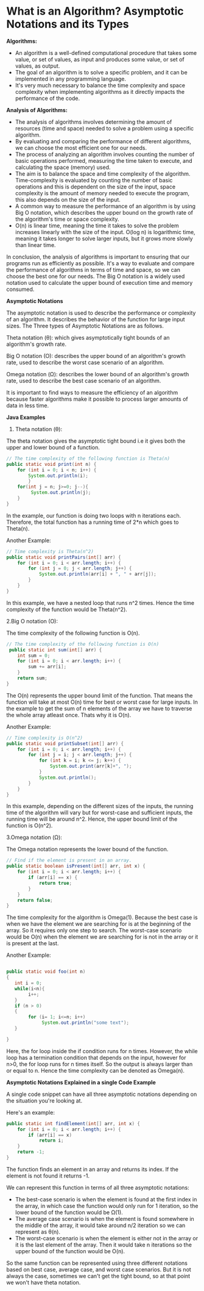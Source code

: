 # What is an Algorithm? Asymptotic Notations and its Types

**Algorithms:**

- An algorithm is a well-defined computational procedure that takes some value, or set of values, as input and produces some value, or set of values, as output.
- The goal of an algorithm is to solve a specific problem, and it can be implemented in any programming language.
- It's very much necessary to balance the time complexity and space complexity when implementing algorithms as it directly impacts the performance of the code.

**Analysis of Algorithms:**

- The analysis of algorithms involves determining the amount of resources (time and space) needed to solve a problem using a specific algorithm.
- By evaluating and comparing the performance of different algorithms, we can choose the most efficient one for our needs.
- The process of analyzing an algorithm involves counting the number of basic operations performed, measuring the time taken to execute, and calculating the space (memory) used.
- The aim is to balance the space and time complexity of the algorithm. Time-complexity is evaluated by counting the number of basic operations and this is dependent on the size of the input, space complexity is the amount of memory needed to execute the program, this also depends on the size of the input.
- A common way to measure the performance of an algorithm is by using Big O notation, which describes the upper bound on the growth rate of the algorithm's time or space complexity.
- O(n) is linear time, meaning the time it takes to solve the problem increases linearly with the size of the input. O(log n) is logarithmic time, meaning it takes longer to solve larger inputs, but it grows more slowly than linear time.

In conclusion, the analysis of algorithms is important to ensuring that our programs run as efficiently as possible. It's a way to evaluate and compare the performance of algorithms in terms of time and space, so we can choose the best one for our needs. The Big O notation is a widely used notation used to calculate the upper bound of execution time and memory consumed.

**Asymptotic Notations**

The asymptotic notation is used to describe the performance or complexity of an algorithm. It describes the behavior of the function for large input sizes. The Three types of Asymptotic Notations are as follows.

Theta notation (θ): which gives asymptotically tight bounds of an algorithm's growth rate.

Big O notation (O): describes the upper bound of an algorithm's growth rate, used to describe the worst case scenario of an algorithm.

Omega notation (Ω): describes the lower bound of an algorithm's growth rate, used to describe the best case scenario of an algorithm.

It is important to find ways to measure the efficiency of an algorithm because faster algorithms make it possible to process larger amounts of data in less time.

**Java Examples**

1. Theta notation (θ):

The theta notation gives the asymptotic tight bound i.e it gives both the upper and lower bound of a function.

```java
// The time complexity of the following function is Theta(n)
public static void print(int n) {
    for (int i = 0; i < n; i++) {
        System.out.println(i);
        }
    for(int j = n; j>=0; j--){
         System.out.println(j);
    }
}
```

In the example, our function is doing two loops with n iterations each. Therefore, the total function has a running time of 2\*n which goes to Theta(n).

Another Example:

```java
// Time complexity is Theta(n^2)
public static void printPairs(int[] arr) {
    for (int i = 0; i < arr.length; i++) {
        for (int j = 0; j < arr.length; j++) {
            System.out.println(arr[i] + ", " + arr[j]);
        }
    }
}
```

In this example, we have a nested loop that runs n^2 times. Hence the time complexity of the function would be Theta(n^2).

2.Big O notation (O):

The time complexity of the following function is O(n).

```java
// The time complexity of the following function is O(n)
 public static int sum(int[] arr) {
    int sum = 0;
    for (int i = 0; i < arr.length; i++) {
        sum += arr[i];
    }
    return sum;
}
```

The O(n) represents the upper bound limit of the function. That means the function will take at most O(n) time for best or worst case for large inputs. In the example to get the sum of n elements of the array we have to traverse the whole array atleast once. Thats why it is O(n).

Another Example:

```java
// Time complexity is O(n^2)
public static void printSubset(int[] arr) {
    for (int i = 0; i < arr.length; i++) {
        for (int j = i; j < arr.length; j++) {
            for (int k = i; k <= j; k++) {
                System.out.print(arr[k]+", ");
            }
            System.out.println();
        }
    }
}
```

In this example, depending on the different sizes of the inputs, the running time of the algorithm will vary but for worst-case and sufficient inputs, the running time will be around n^2. Hence, the upper bound limit of the function is O(n^2).

3.Omega notation (Ω):

The Omega notation represents the lower bound of the function.

```java
// Find if the element is present in an array.
public static boolean isPresent(int[] arr, int x) {
    for (int i = 0; i < arr.length; i++) {
        if (arr[i] == x) {
            return true;
        }
    }
    return false;
}
```

The time complexity for the algorithm is Omega(1). Because the best case is when we have the element we are searching for is at the beginning of the array. So it requires only one step to search. The worst-case scenario would be O(n) when the element we are searching for is not in the array or it is present at the last.

Another Example:

```java

public static void foo(int n)
{
   int i = 0;
   while(i<n){
        i++;
   }
   if (n > 0)
   {
        for (i= 1; i<=n; i++)
             System.out.println("some text");
   }

}
```

Here, the for loop inside the if condition runs for n times. However, the while loop has a termination condition that depends on the input, however for n>0, the for loop runs for n times itself. So the output is always larger than or equal to n. Hence the time complexity can be denoted as Omega(n).

**Asymptotic Notations Explained in a single Code Example**

A single code snippet can have all three asymptotic notations depending on the situation you're looking at.

Here's an example:

```java
public static int findElement(int[] arr, int x) {
    for (int i = 0; i < arr.length; i++) {
        if (arr[i] == x)
            return i;
    }
    return -1;
}
```

The function finds an element in an array and returns its index. If the element is not found it returns -1.

We can represent this function in terms of all three asymptotic notations:

- The best-case scenario is when the element is found at the first index in the array, in which case the function would only run for 1 iteration, so the lower bound of the function would be Ω(1).
- The average case scenario is when the element is found somewhere in the middle of the array, it would take around n/2 iteration so we can represent as θ(n).
- The worst-case scenario is when the element is either not in the array or it is the last element of the array. Then it would take n iterations so the upper bound of the function would be O(n).

So the same function can be represented using three different notations based on best case, average case, and worst case scenarios. But it is not always the case, sometimes we can't get the tight bound, so at that point we won't have theta notation.
